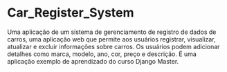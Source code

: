 # Car_Register_System

Uma aplicação de um sistema de gerenciamento de registro de dados de carros, uma
aplicação web que permite aos usuários registrar, visualizar, atualizar e excluir
informações sobre carros. Os usuários podem adicionar detalhes como marca, modelo,
ano, cor, preço e descrição. É uma aplicação exemplo de aprendizado do curso Django Master.
